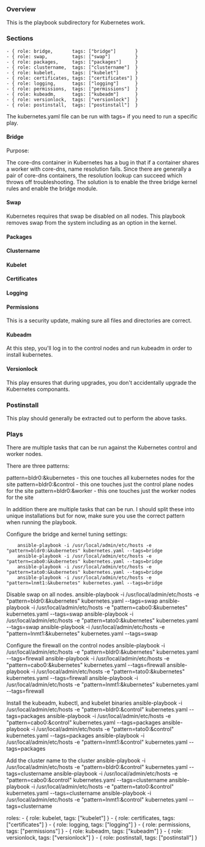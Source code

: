 ### Overview

This is the playbook subdirectory for Kubernetes work.


### Sections

    - { role: bridge,       tags: ["bridge"]       }
    - { role: swap,         tags: ["swap"]         }
    - { role: packages,     tags: ["packages"]     }
    - { role: clustername,  tags: ["clustername"]  }
    - { role: kubelet,      tags: ["kubelet"]      }
    - { role: certificates, tags: ["certificates"] }
    - { role: logging,      tags: ["logging"]      }
    - { role: permissions,  tags: ["permissions"]  }
    - { role: kubeadm,      tags: ["kubeadm"]      }
    - { role: versionlock,  tags: ["versionlock"]  }
    - { role: postinstall,  tags: ["postinstall"]  }


The kubernetes.yaml file can be run with tags= if you need to run a specific play.

#### Bridge

Purpose:

The core-dns container in Kubernetes has a bug in that if a container shares a worker with core-dns, name resolution fails.
Since there are generally a pair of core-dns containers, the resolution lookup can succeed which throws off troubleshooting.
The solution is to enable the three bridge kernel rules and enable the bridge module.

#### Swap

Kubernetes requires that swap be disabled on all nodes. This playbook removes swap from the system including as an option in the kernel.

#### Packages



#### Clustername



#### Kubelet




#### Certificates




#### Logging



#### Permissions

This is a security update, making sure all files and directories are correct.


#### Kubeadm

At this step, you'll log in to the control nodes and run kubeadm in order to install kubernetes.


#### Versionlock

This play ensures that during upgrades, you don't accidentally upgrade the Kubernetes componants.


### Postinstall

This play should generally be extracted out to perform the above tasks.



### Plays

There are multiple tasks that can be run against the Kubernetes control and worker nodes.

There are three patterns:

  pattern=bldr0:&kubernetes - this one touches all kubernetes nodes for the site
  pattern=bldr0:&control - this one touches just the control plane nodes for the site
  pattern=bldr0:&worker - this one touches just the worker nodes for the site

In addition there are multiple tasks that can be run. I should split these into unique installations but for now, make sure you use the correct pattern when running the playbook.



Configure the bridge and kernel tuning settings:

        ansible-playbook -i /usr/local/admin/etc/hosts -e "pattern=bldr0:&kubernetes" kubernetes.yaml --tags=bridge
        ansible-playbook -i /usr/local/admin/etc/hosts -e "pattern=cabo0:&kubernetes" kubernetes.yaml --tags=bridge
        ansible-playbook -i /usr/local/admin/etc/hosts -e "pattern=tato0:&kubernetes" kubernetes.yaml --tags=bridge
        ansible-playbook -i /usr/local/admin/etc/hosts -e "pattern=lnmt1:&kubernetes" kubernetes.yaml --tags=bridge


Disable swap on all nodes.
        ansible-playbook -i /usr/local/admin/etc/hosts -e "pattern=bldr0:&kubernetes" kubernetes.yaml --tags=swap
        ansible-playbook -i /usr/local/admin/etc/hosts -e "pattern=cabo0:&kubernetes" kubernetes.yaml --tags=swap
        ansible-playbook -i /usr/local/admin/etc/hosts -e "pattern=tato0:&kubernetes" kubernetes.yaml --tags=swap
        ansible-playbook -i /usr/local/admin/etc/hosts -e "pattern=lnmt1:&kubernetes" kubernetes.yaml --tags=swap

Configure the firewall on the control nodes
        ansible-playbook -i /usr/local/admin/etc/hosts -e "pattern=bldr0:&kubernetes" kubernetes.yaml --tags=firewall
        ansible-playbook -i /usr/local/admin/etc/hosts -e "pattern=cabo0:&kubernetes" kubernetes.yaml --tags=firewall
        ansible-playbook -i /usr/local/admin/etc/hosts -e "pattern=tato0:&kubernetes" kubernetes.yaml --tags=firewall
        ansible-playbook -i /usr/local/admin/etc/hosts -e "pattern=lnmt1:&kubernetes" kubernetes.yaml --tags=firewall

Install the kubeadm, kubectl, and kubelet binaries
        ansible-playbook -i /usr/local/admin/etc/hosts -e "pattern=bldr0:&control" kubernetes.yaml --tags=packages
        ansible-playbook -i /usr/local/admin/etc/hosts -e "pattern=cabo0:&control" kubernetes.yaml --tags=packages
        ansible-playbook -i /usr/local/admin/etc/hosts -e "pattern=tato0:&control" kubernetes.yaml --tags=packages
        ansible-playbook -i /usr/local/admin/etc/hosts -e "pattern=lnmt1:&control" kubernetes.yaml --tags=packages

Add the cluster name to the cluster
        ansible-playbook -i /usr/local/admin/etc/hosts -e "pattern=bldr0:&control" kubernetes.yaml --tags=clustername
        ansible-playbook -i /usr/local/admin/etc/hosts -e "pattern=cabo0:&control" kubernetes.yaml --tags=clustername
        ansible-playbook -i /usr/local/admin/etc/hosts -e "pattern=tato0:&control" kubernetes.yaml --tags=clustername
        ansible-playbook -i /usr/local/admin/etc/hosts -e "pattern=lnmt1:&control" kubernetes.yaml --tags=clustername







  roles:
    - { role: kubelet,      tags: ["kubelet"]      }
    - { role: certificates, tags: ["certificates"] }
    - { role: logging,      tags: ["logging"]      }
    - { role: permissions,  tags: ["permissions"]  }
    - { role: kubeadm,      tags: ["kubeadm"]      }
    - { role: versionlock,  tags: ["versionlock"]  }
    - { role: postinstall,  tags: ["postinstall"]  }











